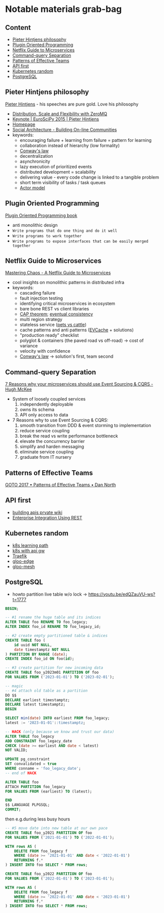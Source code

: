 # Notable materials grab-bag

## Content
- [Pieter Hintjens philosophy](#pieter-hintjens-philosophy)
- [Plugin Oriented Programming](#plugin-oriented-programming)
- [Netflix Guide to Microservices](#netflix-guide-to-microservices)
- [Command-query Separation](#command-query-separation)
- [Patterns of Effective Teams](#patterns-of-effective-teams)
- [API first](#api-first)
- [Kubernetes random](#kubernetes-random)
- [PostgreSQL](#postgresql)


## Pieter Hintjens philosophy
[Pieter Hintjens](https://en.wikipedia.org/wiki/Pieter_Hintjens) - his speeches
are pure gold. Love his philosophy
- [Distribution, Scale and Flexibility with ZeroMQ](https://www.youtube.com/watch?v=yhGXJ9Jt3-A)
- [Keynote | EuroSciPy 2015 | Pieter Hintjens](https://www.youtube.com/watch?v=O8CbzKREAj4)
- [Homepage](http://hintjens.com/)
- [Social Architecture - Building On-line Communities](https://hintjens.gitbooks.io/social-architecture/content/)
- keywords:
  - encouraging failure + learning from failure = pattern for learning
  - collaboration instead of hierarchy (low formality)
  - [Conway's law]
  - decentralization
  - asynchronicity
  - lazy execution of prioritized events
  - distributed development = scalability
  - delivering value - every code change is linked to a tangible problem
  - short term visibility of tasks / task queues
  - [Actor model](https://en.wikipedia.org/wiki/Actor_model)


## Plugin Oriented Programming
[Plugin Oriented Programming book](https://pop-book.readthedocs.io/en/latest/)
- anti monolithic design
- `Write programs that do one thing and do it well`
- `Write programs to work together`
- `Write programs to expose interfaces that can be easily merged together`


## Netflix Guide to Microservices
[Mastering Chaos - A Netflix Guide to
Microservices](https://www.youtube.com/watch?v=CZ3wIuvmHeM)
- cool insights on monolithic patterns in distributed infra
- keywords:
  - cascading failure
  - fault injection testing
  - identifying critical microservices in ecosystem
  - bare bone REST vs client libraries
  - [CAP theorem](https://en.wikipedia.org/wiki/CAP_theorem); [eventual consistency](https://en.wikipedia.org/wiki/Eventual_consistency)
  - multi region strategy
  - stateless service ([pets vs cattle](http://cloudscaling.com/blog/cloud-computing/the-history-of-pets-vs-cattle/))
  - cache patterns and anti patterns ([EVCache](https://github.com/Netflix/EVCache) + solutions)
  - "production ready" checklist
  - polyglot & containers (the paved road vs off-road) -> cost of variance
  - velocity with confidence
  - [Conway's law] -> solution's first, team second


## Command-query Separation
[7 Reasons why your microservices should use Event Sourcing & CQRS - Hugh
McKee](https://www.youtube.com/watch?v=wBvH7foXXUY)
- System of loosely coupled services
  1. independently deployable
  2. owns its schema
  3. API only access to data
- 7 Reasons why to use Event Sourcing & CQRS:
  1. smooth transition from DDD & event storming to implementation
  2. reduce service coupling
  3. break the read vs write performance bottleneck
  4. elevate the concurrency barrier
  5. simplify and harden messaging
  6. eliminate service coupling
  7. graduate from IT nursery


## Patterns of Effective Teams
[GOTO 2017 • Patterns of Effective Teams • Dan
North](https://www.youtube.com/watch?v=lvs7VEsQzKY)


## API first
- [building apis prvate wiki](apis.md)
- [Enterprise Integration Using REST](https://martinfowler.com/articles/enterpriseREST.html)


## Kubernetes random
- [k8s learning path](https://developer.ibm.com/technologies/security/series/kubernetes-learning-path)
- [k8s with api gw](https://learnk8s.io/kubernetes-ingress-api-gateway)
- [Traefik](https://doc.traefik.io/traefik/)
- [gloo-edge](https://docs.solo.io/gloo-edge/latest/)
- [gloo-mesh](https://docs.solo.io/gloo-mesh/latest/)

## PostgreSQL
- howto partition live table w/o lock -> https://youtu.be/edQZauVU-ws?t=1777
```sql
BEGIN;

-- #1 rename the huge table and its indices
ALTER TABLE foo RENAME TO foo_legacy;
ALTER INDEX foo_id RENAME TO foo_legacy_id;

-- #2 create empty partitioned table & indices
CREATE TABLE foo (
    id uuid NOT NULL,
    date timestamptz NOT NULL
) PARTITION BY RANGE (date);
CREATE INDEX foo_id ON foo(id);

-- #3 create partition for new incoming data
CREATE TABLE foo_y2023m01 PARTITION OF foo
FOR VALUES FROM ('2023-01-01') TO ('2023-02-01');

-- magic
-- #4 attach old table as a partition
DO $$
DECLARE earliest timestamptz;
DECLARE latest timestamptz;
BEGIN

SELECT min(date) INTO earliest FROM foo_legacy;
latest := '2023-01-01'::timestamptz;

-- HACK (only because we know and trust our data)
ALTER TABLE foo_legacy
ADD CONSTRAINT foo_legacy_date
CHECK (date >= earliest AND date < latest)
NOT VALID;

UPDATE pg_constraint
SET convalidated = true
WHERE conname = 'foo_legacy_date';
-- end of HACK

ALTER TABLE foo
ATTACH PARTITION foo_legacy
FOR VALUES FROM (earliest) TO (latest);

END
$$ LANGUAGE PLPGSQL;
COMMIT;
```
then e.g.during less busy hours
```sql
-- #5 move date into new table at our own pace
CREATE TABLE foo_y2021 PARTITION OF foo
FOR VALUES FROM ('2021-01-01') TO ('2022-01-01');

WITH rows AS (
    DELETE FROM foo_legacy f
    WHERE (date >= '2021-01-01' AND date < '2022-01-01')
    RETURNING f.*
) INSERT INTO foo SELECT * FROM rows;

CREATE TABLE foo_y2022 PARTITION OF foo
FOR VALUES FROM ('2022-01-01') TO ('2023-01-01');

WITH rows AS (
    DELETE FROM foo_legacy f
    WHERE (date >= '2022-01-01' AND date < '2023-01-01')
    RETURNING f.*
) INSERT INTO foo SELECT * FROM rows;
```


[Conway's law]: https://en.wikipedia.org/wiki/Conway%27s_law
